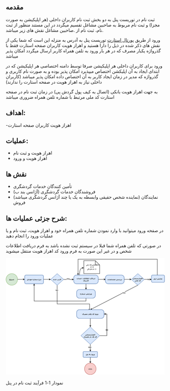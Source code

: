 ## **مقدمه**

ثبت نام در توریست پنل به دو بخش ثبت نام کاربران داخلی (هر اپلیکیشن به صورت مجزا) و ثبت نام مربوط به صاحبین مشاغل تقسیم میگردد در این مستند منظور از ثبت نام، ثبت نام از .صاحبین مشاغل نقش های زیر میباشد.

ورود از طریق [پورتال استارت](https://start.touristpanel.ir)  توریست پنل به آدرس به منزله این است که شما یکی از نقش های ذکر شده در ذیل را دارا هستید و اهراز هویت کاربران صفحه استارت فقط با گذرواژه یکبار مصرف که در هر بار ورود به تلفن همراه کاربر ارسال میگردد امکان پذیر میباشد

ورود برای کاربران داخلی هر اپلیکیشن صرفا توسط دامنه اختصاصی هر اپلیکیشن که در ابتدای ایجاد به آن اپلیکشن اختصاص میپذیرد امکان پذیر بوده و  به صورت نام کاربری و گذرواژه که مدیر در زمان ایجاد کاربر به آن اختصاص داده امکان پذیر میباشد (کاربران داخلی نیاز به اهراز هویت در صفحه استارت را ندارند)

به جهت اهراز هویت بانکی (اتصال به کیف پول گردش پی) در زمان ثبت نام در صفحه استارت کد ملی مرتبط با شماره تلفن همراه ضروری میباشد 


## **اهداف:**

-اهراز هویت کاربران صفحه استارت

## **عملیات:**
- اهراز هویت و ثبت نام
- اهراز هویت و ورود

## **نقش ها**

- تأمین کنندگان خدمات گردشگری
- (آژانس بند ب) فروشندگان خدمات گردشگری 
- (نماینده شخص حقیقی وابسطه به یک یا چند آژانس گردشگری میباشد) نمایندگان فروش 

## **شرح جزئی عملیات ها:**

در صفحه ورود میتوانید با وارد نمودن شماره تلفن همراه خود و اهراز هویت، ثبت نام و یا عملیات ورود را انجام دهید 

در صورتی که تلفن همراه شما قبلا در سیستم ثبت نشده باشد به فرم دریافت اطلاعات شخص و در غیر این صورت به فرم ورود کد اهراز هویت منتقل میشوید



![](./images/signup-and-login-felow.png)

نمودار 1-1 فرآیند ثبت نام در پنل



